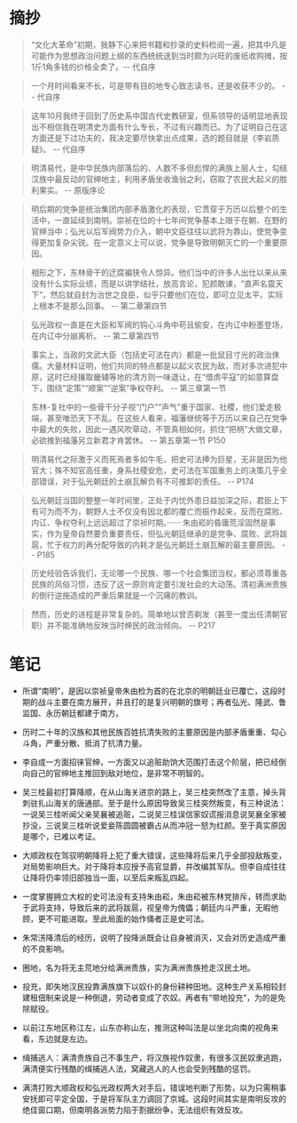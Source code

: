 # 摘抄
> “文化大革命”初期，我静下心来把书籍和抄录的史料检阅一遍，把其中凡是可能作为思想政治问题上纲的东西统统送到当时颇为兴旺的废纸收购摊，按1斤1角多钱的价格全卖了。-- 代自序

> 一个月时间看来不长，可是带有目的地专心致志读书，还是收获不少的。 -- 代自序

> 这年10月我终于回到了历史系中国古代史教研室，但系领导的话明显地表现出不相信我在明清史方面有什么专长，不过有兴趣而已。为了证明自己在这方面还是下过功夫的，我决定要尽快拿出点成果，选的题目就是《李岩质疑》。 -- 代自序

> 明清易代，是中华民族内部落后的、人数不多但彪悍的满族上层人士，勾结汉族中最反动的官绅地主，利用矛盾坐收渔翁之利，窃取了农民大起义的胜利果实。 -- 原版序论

> 明后期的党争是统治集团内部矛盾激化的表现，它贯穿于万历以后整个的生活中，一直延续到南明。崇祯在位的十七年间党争基本上限于在朝、在野的官绅当中；弘光以后军阀势力介入，朝中文臣往往以武将为靠山，使党争变得更加复杂尖锐。在一定意义上可以说，党争是导致明朝灭亡的一个重要原因。

> 相形之下，东林骨干的迂腐褊狭令人惊异。他们当中的许多人出仕以来从来没有什么实际业绩，而是以讲学结社，放高言论，犯颜敢谏，“直声名震天下”，然后就自封为治世之良臣，似乎只要他们在位，即可立见太平。实际上根本不是那么回事。 -- 第二章第四节

> 弘光政权一直是在大臣和军阀的钩心斗角中苟且偷安，在内讧中粉墨登场，在内讧中分崩离析。 -- 第二章第四节

> 事实上，当政的文武大臣（包括史可法在内）都是一批鼠目寸光的政治侏儒。大量材料证明，他们共同的特点都是以起义农民为敌，而对多次进犯中原，这时已经攘取畿辅等地的清方则一味退让，在“借虏平寇”的如意算盘下，围绕“定策”“顺案”“逆案”争权夺利。 -- 第三章第一节

> 东林-复社中的一些骨干分子视“门户”“声气”重于国家、社稷，他们爱走极端，甚至唯恐天下不乱。在这些人看来，福藩继统等于万历以来自己在党争中最大的失败，因此一遇风吹草动，不管真相如何，抓住“把柄”大做文章，必欲推到福藩另立新君才肯罢休。 -- 第五章第一节 P150

> 明清易代之际激于义而死焉者多如牛毛，把史可法捧为巨星，无非是因为他官大；殊不知官高任重，身系社稷安危，史可法在军国重务上的决策几乎全部错误，对于弘光朝廷的土崩瓦解负有不可推卸的责任。 -- P174

> 弘光朝廷当国的整整一年时间里，正处于内忧外患日益加深之际，君臣上下有可为而不为，朝野人士不仅没有因北都的覆亡而振作起来，反而在腐败、内讧、争权夺利上远远超过了崇祯时期。······ 朱由崧的昏庸荒淫固然是事实，作为皇帝自然要负重要责任，但弘光朝廷继承的是党争、腐败、武将跋扈，忙于权力的再分配导致的内耗才是弘光朝廷土崩瓦解的最主要原因。 -- P185

> 历史经验告诉我们，无论哪一个民族、哪一个社会集团当权，都必须尊重各民族的风俗习惯，违反了这一原则肯定要引发社会的大动荡。清初满洲贵族的倒行逆施造成的严重后果就是一个沉痛的教训。

> 然而，历史的进程是非常复杂的。简单地以曾否剃发（甚至一度出任清朝官职）并不能准确地反映当时绅民的政治倾向。 -- P217





# 笔记
- 所谓“南明”，是因以崇祯皇帝朱由检为首的在北京的明朝廷业已覆亡，这段时期的战斗主要在南方展开，并且打的是复兴明朝的旗号；再者弘光、隆武、鲁监国、永历朝廷都建于南方。

- 历时二十年的汉族和其他民族百姓抗清失败的主要原因是内部矛盾重重、勾心斗角，严重分散、抵消了抗清力量。

- 李自成一方面招徕官绅，一方面又以追赃助饷大范围打击这个阶层，把已经倒向自己的官绅地主推回到敌对地位，是非常不明智的。

- 吴三桂最初打算降顺，在从山海关进京的路上，吴三桂突然改了主意，掉头背刺驻扎山海关的唐通部。至于是什么原因导致吴三桂突然叛变，有三种说法：一说吴三桂听闻父亲吴襄被追赃，二说吴三桂误信家奴谎报消息说吴襄全家被抄没，三说吴三桂听说爱妾陈圆圆被霸占从而冲冠一怒为红颜。至于真实原因是哪个，已难以考证。

- 大顺政权在驾驭明朝降将上犯了重大错误，这些降将后来几乎全部投敌叛变，对局势影响巨大。对于降将本应授予高官显爵，并改编其军队。但李自成往往让降将仍率领旧部独当一面，以至后来叛乱四起。

- 一度掌握拥立大权的史可法没有支持朱由崧，朱由崧被东林党排斥，转而求助于武将支持，导致后来的武将跋扈，视皇帝为傀儡；朝廷内斗严重，无暇他顾，更不可能进取。至此局面的始作俑者正是史可法。

- 朱常淓降清后的经历，说明了投降派既会让自身被消灭，又会对历史造成严重的不良影响。

- 圈地，名为将无主荒地分给满洲贵族，实为满洲贵族抢走汉民土地。

- 投充，即失地汉民投靠满族旗下以奴仆的身份耕种田地。这种生产关系相较封建租佃制来说是一种倒退，劳动者变成了农奴。再者有“带地投充”，为的是免除赋役。

- 以前江东地区称江左，山东亦称山左，推测这种叫法是以坐北向南的视角来看，东边就是左边。

- 缉捕逃人：满清贵族自己不事生产，将汉族视作奴隶，有很多汉民奴隶逃跑，满清便实行残酷的缉捕逃人法，窝藏逃人的人也会受到残酷的惩罚。

- 满清打败大顺政权和弘光政权两大对手后，错误地判断了形势，以为只需稍事安抚即可平定全国，于是将军队主力调回了京城。这段时间其实是南明反攻的绝佳窗口期，但南明各派势力陷于割据纷争，无法组织有效反攻。